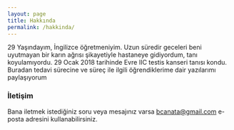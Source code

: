 ```yaml
---
layout: page
title: Hakkında
permalink: /hakkinda/
---
```


29 Yaşındayım, İngilizce öğretmeniyim. Uzun süredir geceleri beni uyutmayan bir karın ağrısı şikayetiyle hastaneye gidiyordum, tanı koyulamıyordu. 29 Ocak 2018 tarihinde Evre IIC testis kanseri tanısı kondu. Buradan tedavi sürecine ve süreç ile ilgili öğrendiklerime dair yazılarımı paylaşıyorum

### İletişim

Bana iletmek istediğiniz soru veya mesajınız varsa [bcanata@gmail.com](mailto:bcanata@gmail.com) e-posta adresini kullanabilirsiniz.
